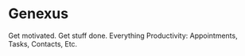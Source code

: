 # Genexus
Get motivated. Get stuff done. Everything Productivity: Appointments, Tasks, Contacts, Etc. 
